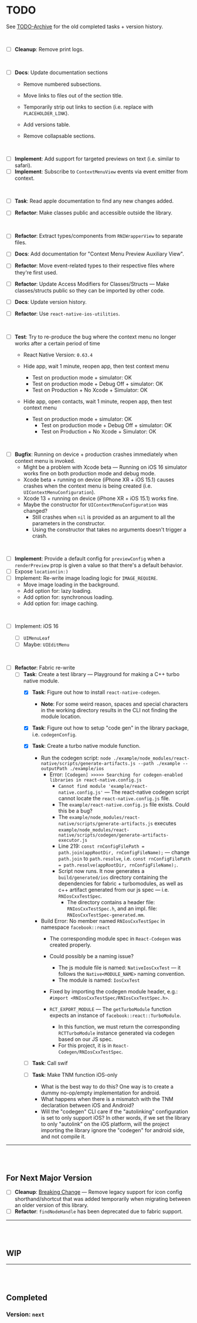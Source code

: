 # TODO

See [TODO-Archive](./TODO-Archive.md) for the old completed tasks + version history.

<br>

- [ ] **Cleanup**: Remove print logs.

<br>

- [ ] **Docs**: Update documentation sections
	* Remove numbered subsections.
	
	* Move links to files out of the section title.
	* Temporarily strip out links to section (i.e. replace with `PLACEHOLDER_LINK`).
	* Add versions table.
	* Remove collapsable sections.

<br>

- [ ] **Implement**: Add support for targeted previews on text (i.e. similar to safari). 
- [ ] **Implement**: Subscribe to `ContextMenuView` events via event emitter from context.

<br>

- [ ] **Task**: Read apple documentation to find any new changes added.

- [ ] **Refactor**: Make classes public and accessible outside the library.

	<br>

- [ ] **Refactor**: Extract types/components from `RNIWrapperView` to separate files.

- [ ] **Docs**: Add documentation for "Context Menu Preview Auxiliary View".

- [ ] **Refactor**: Move event-related types to their respective files where they're first used.

- [ ] **Refactor**: Update Access Modifiers for Classes/Structs — Make classes/structs public so they can be imported by other code.

- [ ] **Docs**: Update version history.

- [ ] **Refactor**: Use `react-native-ios-utilities`. 

<br>

- [ ] **Test**: Try to re-produce the bug where the context menu no longer works after a certain period of time

	* React Native Version: `0.63.4`

	* Hide app, wait 1 minute,  reopen app, then test context menu
		* Test on production mode + simulator: OK
		* Test on production mode + Debug Off + simulator: OK
		* Test on Production + No Xcode + Simulator: OK

	* Hide app, open contacts, wait 1 minute, reopen app, then test context menu
		* Test on production mode + simulator: OK
			* Test  on production mode + Debug Off + simulator: OK
			* Test on Production + No Xcode + Simulator: OK

<br>

- [ ] **Bugfix**: Running on device + production crashes immediately when context menu is invoked.
	* Might be a problem with Xcode beta — Running on iOS 16 simulator works fine on both production mode and debug mode.
	* Xcode beta + running on device (iPhone XR + iOS 15.1) causes crashes when the context menu is being created (i.e. `UIContextMenuConfiguration`).
	* Xcode 13 + running on device (iPhone XR + iOS 15.1) works fine.
	* Maybe the constructor for `UIContextMenuConfiguration` was changed?
		* Still crashes when `nil` is provided as an argument to all the parameters in the constructor.
		* Using the constructor that takes no arguments doesn't trigger a crash.

<br>

- [ ] **Implement**: Provide a default config for `previewConfig` when a `renderPreview` prop is given a value so that there's a default behavior.
- [ ] Expose `location(in:)`
- [ ] Implement: Re-write image loading logic for `IMAGE_REQUIRE`.
	* Move image loading in the background.
	* Add option for: lazy loading.
	* Add option for: synchronous loading.
	* Add option for: image caching.

<br>

- [ ] Implement: iOS 16

  - [ ] `UIMenuLeaf`
  - [ ] Maybe: `UIEditMenu`

<br>

- [ ] **Refactor**: Fabric re-write
	- [ ] **Task**: Create a test library — Playground for making a C++ turbo native module.
		- [x] **Task**: Figure out how to install `react-native-codegen`.
			* **Note**: For some weird reason, spaces and special characters in the working directory results in the CLI not finding the module location.
			
		- [x] **Task**: Figure out how to setup "code gen" in the library package, i.e. `codegenConfig`.
		
		- [x] **Task**: Create a turbo native module function.
			
			* Run the codegen script: `node ./example/node_modules/react-native/scripts/generate-artifacts.js --path ./example --outputPath ./example/ios`
				* Error: `[Codegen] >>>>> Searching for codegen-enabled libraries in react-native.config.js`
					* `Cannot find module 'example/react-native.config.js'` — The react-native codegen script cannot locate the `react-native.config.js` file.
					* The `example/react-native.config.js` file exists. Could this be a bug?
					* The `example/node_modules/react-native/scripts/generate-artifacts.js` executes  `example/node_modules/react-native/scripts/codegen/generate-artifacts-executor.js`
					* Line 219: `const rnConfigFilePath = path.join(appRootDir, rnConfigFileName);` — change `path.join` to `path.resolve`, i.e. `const rnConfigFilePath = path.resolve(appRootDir, rnConfigFileName);`.
					* Script now runs. It now generates a `build/generated/ios` directory containing the dependencies for fabric + turbomodules, as well as c++ artifact generated from our js spec — i.e. `RNIosCxxTestSpec`.
						* The directory contains a header file: `RNIosCxxTestSpec.h`, and an impl. file: `RNIosCxxTestSpec-generated.mm`.
			
			- Build Error: No member named `RNIosCxxTestSpec` in namespace `facebook::react`
			  * The corresponding module spec in `React-Codegen` was created properly.
			
			  * Could possibly be a naming issue?
			    * The js module file is named: `NativeIosCxxTest` — it follows the `Native<MODULE_NAME>` naming convention.
			    * The module is named: `IosCxxTest`
			
			  * Fixed by importing the codegen module header, e.g.: `#import <RNIosCxxTestSpec/RNIosCxxTestSpec.h>`.
			
			  * `RCT_EXPORT_MODULE` —  The `getTurboModule` function expects an instance of `facebook::react::TurboModule`. 
			
			  	* In this function, we must return the corresponding `RCTTurboModule` instance generated via codegen based on our JS spec.
			  	* For this project, it is in `React-Codegen/RNIosCxxTestSpec`.
			
			  	
			
		- [ ] **Task**: Call swif
		
		- [ ] **Task**: Make TNM function iOS-only
		
		  *  What is the best way to do this? One way is to create a dummy no-op/empty implementation for android.
		  	* What happens when there is a mismatch with the TNM declaration between iOS and Android? 
		  	* Will the "codegen" CLI care if the "autolinking" configuration is set to only support iOS? In other words, if we set the library to only "autolink" on the iOS platform, will the project importing the library ignore the "codegen" for android side, and not compile it.


---

<br><br>

## For Next Major Version

- [ ] **Cleanup**: <u>Breaking Change</u> — Remove legacy support for icon config shorthand/shortcut that was added temporarily when migrating between an older version of this library.
- [ ] **Refactor**: `findNodeHandle` has been deprecated due to fabric support.

---

<br><br>

## WIP

------

<br><br>

## Completed

### Version: `next`